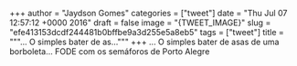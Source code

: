 
+++
author = "Jaydson Gomes"
categories = ["tweet"]
date = "Thu Jul 07 12:57:12 +0000 2016"
draft = false
image = "{TWEET_IMAGE}"
slug = "efe413153dcdf244481b0bffbe9a3d255e5a8eb5"
tags = ["tweet"]
title = """... O simples bater de as..."""
+++
... O simples bater de asas de uma borboleta... FODE com os semáforos de Porto Alegre
